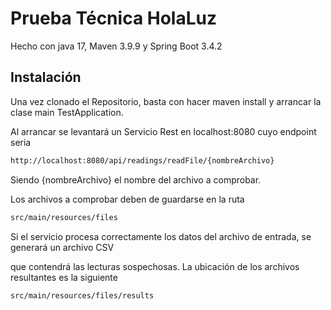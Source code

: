 # Prueba Técnica HolaLuz

Hecho con java 17, Maven 3.9.9 y Spring Boot 3.4.2

## Instalación

Una vez clonado el Repositorio, basta con hacer maven install y arrancar la clase main TestApplication.

Al arrancar se levantará un Servicio Rest en localhost:8080 cuyo endpoint seria 
```bash
http://localhost:8080/api/readings/readFile/{nombreArchivo}
```
Siendo {nombreArchivo} el nombre del archivo a comprobar.

Los archivos a comprobar deben de guardarse en la ruta
```bash
src/main/resources/files
```

Si el servicio procesa correctamente los datos del archivo de entrada, se generará un archivo CSV 

que contendrá las lecturas sospechosas. La ubicación de los archivos resultantes es la siguiente
```bash
src/main/resources/files/results
```
